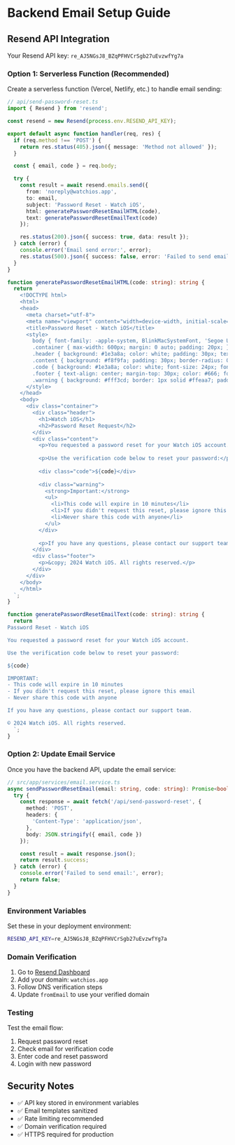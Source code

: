 # Backend Email Setup Guide

## Resend API Integration

Your Resend API key: `re_AJ5NGsJ8_BZqPFHVCrSgb27uEvzwfYg7a`

### Option 1: Serverless Function (Recommended)

Create a serverless function (Vercel, Netlify, etc.) to handle email sending:

```typescript
// api/send-password-reset.ts
import { Resend } from 'resend';

const resend = new Resend(process.env.RESEND_API_KEY);

export default async function handler(req, res) {
  if (req.method !== 'POST') {
    return res.status(405).json({ message: 'Method not allowed' });
  }

  const { email, code } = req.body;

  try {
    const result = await resend.emails.send({
      from: 'noreply@watchios.app',
      to: email,
      subject: 'Password Reset - Watch iOS',
      html: generatePasswordResetEmailHTML(code),
      text: generatePasswordResetEmailText(code)
    });

    res.status(200).json({ success: true, data: result });
  } catch (error) {
    console.error('Email send error:', error);
    res.status(500).json({ success: false, error: 'Failed to send email' });
  }
}

function generatePasswordResetEmailHTML(code: string): string {
  return `
    <!DOCTYPE html>
    <html>
    <head>
      <meta charset="utf-8">
      <meta name="viewport" content="width=device-width, initial-scale=1.0">
      <title>Password Reset - Watch iOS</title>
      <style>
        body { font-family: -apple-system, BlinkMacSystemFont, 'Segoe UI', Roboto, sans-serif; line-height: 1.6; color: #333; }
        .container { max-width: 600px; margin: 0 auto; padding: 20px; }
        .header { background: #1e3a8a; color: white; padding: 30px; text-align: center; border-radius: 8px 8px 0 0; }
        .content { background: #f8f9fa; padding: 30px; border-radius: 0 0 8px 8px; }
        .code { background: #1e3a8a; color: white; font-size: 24px; font-weight: bold; padding: 15px; text-align: center; border-radius: 6px; margin: 20px 0; letter-spacing: 3px; }
        .footer { text-align: center; margin-top: 30px; color: #666; font-size: 14px; }
        .warning { background: #fff3cd; border: 1px solid #ffeaa7; padding: 15px; border-radius: 6px; margin: 20px 0; }
      </style>
    </head>
    <body>
      <div class="container">
        <div class="header">
          <h1>Watch iOS</h1>
          <h2>Password Reset Request</h2>
        </div>
        <div class="content">
          <p>You requested a password reset for your Watch iOS account.</p>
          
          <p>Use the verification code below to reset your password:</p>
          
          <div class="code">${code}</div>
          
          <div class="warning">
            <strong>Important:</strong>
            <ul>
              <li>This code will expire in 10 minutes</li>
              <li>If you didn't request this reset, please ignore this email</li>
              <li>Never share this code with anyone</li>
            </ul>
          </div>
          
          <p>If you have any questions, please contact our support team.</p>
        </div>
        <div class="footer">
          <p>&copy; 2024 Watch iOS. All rights reserved.</p>
        </div>
      </div>
    </body>
    </html>
  `;
}

function generatePasswordResetEmailText(code: string): string {
  return `
Password Reset - Watch iOS

You requested a password reset for your Watch iOS account.

Use the verification code below to reset your password:

${code}

IMPORTANT:
- This code will expire in 10 minutes
- If you didn't request this reset, please ignore this email
- Never share this code with anyone

If you have any questions, please contact our support team.

© 2024 Watch iOS. All rights reserved.
  `;
}
```

### Option 2: Update Email Service

Once you have the backend API, update the email service:

```typescript
// src/app/services/email.service.ts
async sendPasswordResetEmail(email: string, code: string): Promise<boolean> {
  try {
    const response = await fetch('/api/send-password-reset', {
      method: 'POST',
      headers: {
        'Content-Type': 'application/json',
      },
      body: JSON.stringify({ email, code })
    });

    const result = await response.json();
    return result.success;
  } catch (error) {
    console.error('Failed to send email:', error);
    return false;
  }
}
```

### Environment Variables

Set these in your deployment environment:

```bash
RESEND_API_KEY=re_AJ5NGsJ8_BZqPFHVCrSgb27uEvzwfYg7a
```

### Domain Verification

1. Go to [Resend Dashboard](https://resend.com/domains)
2. Add your domain: `watchios.app`
3. Follow DNS verification steps
4. Update `fromEmail` to use your verified domain

### Testing

Test the email flow:
1. Request password reset
2. Check email for verification code
3. Enter code and reset password
4. Login with new password

## Security Notes

- ✅ API key stored in environment variables
- ✅ Email templates sanitized
- ✅ Rate limiting recommended
- ✅ Domain verification required
- ✅ HTTPS required for production 